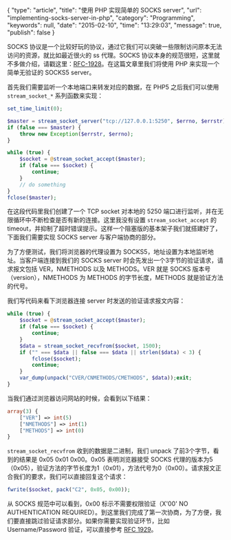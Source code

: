 {
    "type": "article",
    "title": "使用 PHP 实现简单的 SOCKS server",
    "url": "implementing-socks-server-in-php",
    "category": "Programming",
    "keywords": null,
    "date": "2015-02-10",
    "time": "13:29:03",
    "message": true,
    "publish": false
}

SOCKS 协议是一个比较好玩的协议，通过它我们可以突破一些限制访问原本无法访问的资源，就比如最近很火的 ss 代理。SOCKS 协议本身的规范很短，这里就不多做介绍，请戳这里：[RFC-1928](https://www.ietf.org/rfc/rfc1928.txt)。在这篇文章里我们将使用 PHP 来实现一个简单无验证的 SOCKS5 server。

首先我们需要监听一个本地端口来转发对应的数据，在 PHP5 之后我们可以使用 `stream_socket_*` 系列函数来实现：

```php
set_time_limit(0);

$master = stream_socket_server("tcp://127.0.0.1:5250", $errno, $errstr);
if (false === $master) {
    throw new Exception($errstr, $errno);
}

while (true) {
    $socket = @stream_socket_accept($master);
    if (false === $socket) {
        continue;
    }
    // do something
}
fclose($master);
```

在这段代码里我们创建了一个 TCP socket 对本地的 5250 端口进行监听，并在无限循环中不断检查是否有新的连接。这里我没有设置 `stream_socket_accept` 的 timeout，并抑制了超时错误提示。这样一个阻塞版的基本架子我们就搭建好了，下面我们需要实现 SOCKS server 与客户端协商的部分。

为了方便测试，我们将浏览器的代理设置为 SOCKS5，地址设置为本地监听地址。当客户端连接到我们的 SOCKS server 时会先发出一个3字节的验证请求，请求报文包括 VER，NMETHODS 以及 METHODS。VER 就是 SOCKS 版本号（version），NMETHODS 为 METHODS 的字节长度，METHODS 就是验证方法的代号。

我们写代码来看下浏览器连接 server 时发送的验证请求报文内容：

```php
while (true) {
    $socket = @stream_socket_accept($master);
    if (false === $socket) {
        continue;
    }
    $data = stream_socket_recvfrom($socket, 1500);
    if ("" === $data || false === $data || strlen($data) < 3) {
        fclose($socket);
        continue;
    }
    var_dump(unpack("CVER/CNMETHODS/CMETHODS", $data));exit;
}
```

当我们通过浏览器访问网站的时候，会看到以下结果：

```php
array(3) {
    ["VER"] => int(5)
    ["NMETHODS"] => int(1)
    ["METHODS"] => int(0)
}
```

`stream_socket_recvfrom` 收到的数据是二进制，我们 unpack 了前3个字节，看到的结果是 0x05 0x01 0x00。0x05 表明浏览器接受 SOCKS 代理的版本为5（0x05），验证方法的字节长度为1（0x01），方法代号为0（0x00）。请求报文正合我们的要求，我们可以直接回复这个请求：

```php
fwrite($socket, pack("C2", 0x05, 0x00));
```

从 SOCKS 规范中可以看到，0x00 标示不需要权限验证（X'00' NO AUTHENTICATION REQUIRED）。到这里我们完成了第一次协商，为了方便，我们要直接跳过验证请求部分。如果你需要实现验证环节，比如 Username/Password 验证，可以直接参考 [RFC 1929](https://tools.ietf.org/html/rfc1929)。


